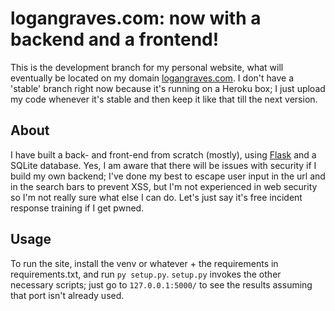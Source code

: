 # logangraves.com: now with a backend and a frontend!
This is the development branch for my personal website, what will eventually be located on my domain [logangraves.com](https://logangraves.com). I don't have a 'stable' branch right now because it's running on a Heroku box; I just upload my code whenever it's stable and then keep it like that till the next version.

## About
I have built a back- and front-end from scratch (mostly), using [Flask](https://flask.palletsprojects.com/) and a SQLite database. Yes, I am aware that there will be issues with security if I build my own backend; I've done my best to escape user input in the url and in the search bars to prevent XSS, but I'm not experienced in web security so I'm not really sure what else I can do. Let's just say it's free incident response training if I get pwned.

## Usage
To run the site, install the venv or whatever + the requirements in requirements.txt, and run `py setup.py`. `setup.py` invokes the other necessary scripts; just go to `127.0.0.1:5000/` to see the results assuming that port isn't already used.